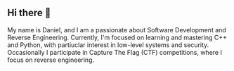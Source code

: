 ## Hi there 👋

My name is Daniel, and I am a passionate about Software Development and Reverse Engineering. Currently, I'm focused on learning and mastering C++ and Python, with partiuclar interest in low-level systems and security. Occasionally I participate in Capture The Flag (CTF) competitions, where I focus on reverse engineering. 

<!--
**dv0lk/dv0lk** is a ✨ _special_ ✨ repository because its `README.md` (this file) appears on your GitHub profile.

Here are some ideas to get you started:

- 🔭 I’m currently working on ...
- 🌱 I’m currently learning ...
- 👯 I’m looking to collaborate on ...
- 🤔 I’m looking for help with ...
- 💬 Ask me about ...
- 📫 How to reach me: ...
- 😄 Pronouns: ...
- ⚡ Fun fact: ...
-->

